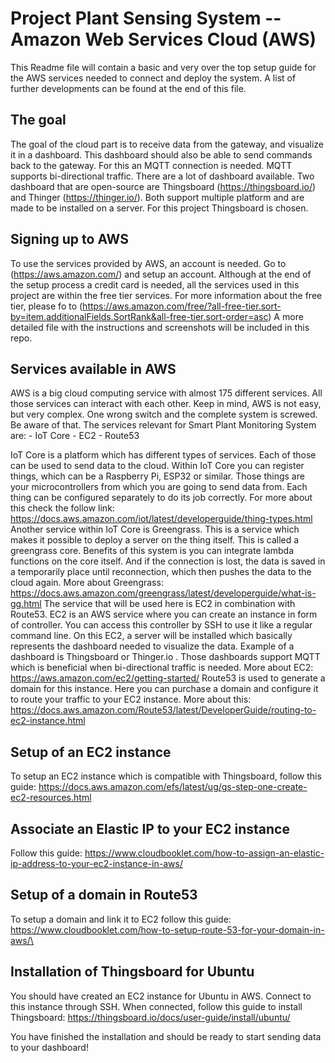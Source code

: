 # Project Plant Sensing System -- Amazon Web Services Cloud (AWS)
This Readme file will contain a basic and very over the top setup guide for the AWS services needed to connect and deploy the system.
A list of further developments can be found at the end of this file. 

## The goal
The goal of the cloud part is to receive data from the gateway, and visualize it in a dashboard. This dashboard should also be able to send commands back to the gateway. For this an MQTT connection is needed. MQTT supports bi-directional traffic. 
There are a lot of dashboard available. Two dashboard that are open-source are Thingsboard (https://thingsboard.io/) and Thinger (https://thinger.io/). Both support multiple platform and are made to be installed on a server. For this project Thingsboard is chosen. 

## Signing up to AWS
To use the services provided by AWS, an account is needed. Go to (https://aws.amazon.com/) and setup an account. 
Although at the end of the setup process a credit card is needed, all the services used in this project are within the free tier services. 
For more information about the free tier, please fo to (https://aws.amazon.com/free/?all-free-tier.sort-by=item.additionalFields.SortRank&all-free-tier.sort-order=asc)
A more detailed file with the instructions and screenshots will be included in this repo.

## Services available in AWS
AWS is a big cloud computing service with almost 175 different services. All those services can interact with each other. Keep in mind, AWS is not easy, but very complex. One wrong switch and the complete system is screwed. Be aware of that.
The services relevant for Smart Plant Monitoring System are:
    - IoT Core
    - EC2
    - Route53

IoT Core is a platform which has different types of services. Each of those can be used to send data to the cloud. Within IoT Core you can register things, which can be a Raspberry Pi, ESP32 or similar. Those things are your microcontrollers from which you are going to send data from. Each thing can be configured separately to do its job correctly. For more about this check the follow link: https://docs.aws.amazon.com/iot/latest/developerguide/thing-types.html
Another service within IoT Core is Greengrass. This is a service which makes it possible to deploy a server on the thing itself. This is called a greengrass core. Benefits of this system is you can integrate lambda functions on the core itself. And if the connection is lost, the data is saved in a temporarily place until reconnection, which then pushes the data to the cloud again. More about Greengrass: https://docs.aws.amazon.com/greengrass/latest/developerguide/what-is-gg.html
The service that will be used here is EC2 in combination with Route53. EC2 is an AWS service where you can create an instance in form of controller. You can access this controller by SSH to use it like a regular command line. On this EC2, a server will be installed which basically represents the dashboard needed to visualize the data. Example of a dashboard is Thingsboard or Thinger.io . Those dashboards support MQTT which is beneficial when bi-directional traffic is needed. More about EC2: https://aws.amazon.com/ec2/getting-started/
Route53 is used to generate a domain for this instance. Here you can purchase a domain and configure it to route your traffic to your EC2 instance. More about this: https://docs.aws.amazon.com/Route53/latest/DeveloperGuide/routing-to-ec2-instance.html

## Setup of an EC2 instance
To setup an EC2 instance which is compatible with Thingsboard, follow this guide: https://docs.aws.amazon.com/efs/latest/ug/gs-step-one-create-ec2-resources.html

## Associate an Elastic IP to your EC2 instance
Follow this guide: https://www.cloudbooklet.com/how-to-assign-an-elastic-ip-address-to-your-ec2-instance-in-aws/

## Setup of a domain in Route53
To setup a domain and link it to EC2 follow this guide: https://www.cloudbooklet.com/how-to-setup-route-53-for-your-domain-in-aws/\

## Installation of Thingsboard for Ubuntu
You should have created an EC2 instance for Ubuntu in AWS. Connect to this instance through SSH. 
When connected, follow this guide to install Thingsboard: https://thingsboard.io/docs/user-guide/install/ubuntu/

You have finished the installation and should be ready to start sending data to your dashboard!


